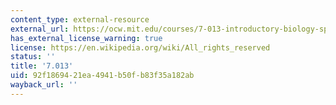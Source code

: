 ```yaml
---
content_type: external-resource
external_url: https://ocw.mit.edu/courses/7-013-introductory-biology-spring-2018/
has_external_license_warning: true
license: https://en.wikipedia.org/wiki/All_rights_reserved
status: ''
title: '7.013'
uid: 92f18694-21ea-4941-b50f-b83f35a182ab
wayback_url: ''
---
```

